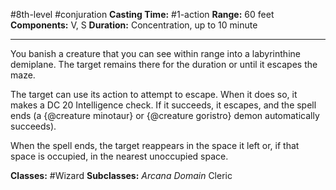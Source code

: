 #8th-level #conjuration
**Casting Time:** #1-action
**Range:** 60 feet
**Components:** V, S
**Duration:** Concentration, up to 10 minute

---

You banish a creature that you can see within range into a labyrinthine demiplane. The target remains there for the duration or until it escapes the maze.

The target can use its action to attempt to escape. When it does so, it makes a DC 20 Intelligence check. If it succeeds, it escapes, and the spell ends (a {@creature minotaur} or {@creature goristro} demon automatically succeeds).

When the spell ends, the target reappears in the space it left or, if that space is occupied, in the nearest unoccupied space.


**Classes:** #Wizard
**Subclasses:** *Arcana Domain* Cleric
